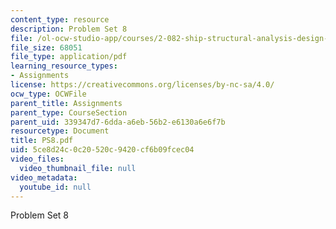 ```yaml
---
content_type: resource
description: Problem Set 8
file: /ol-ocw-studio-app/courses/2-082-ship-structural-analysis-design-13-122-spring-2003/5ce8d24c0c20520c9420cf6b09fcec04_PS8.pdf
file_size: 68051
file_type: application/pdf
learning_resource_types:
- Assignments
license: https://creativecommons.org/licenses/by-nc-sa/4.0/
ocw_type: OCWFile
parent_title: Assignments
parent_type: CourseSection
parent_uid: 339347d7-6dda-a6eb-56b2-e6130a6e6f7b
resourcetype: Document
title: PS8.pdf
uid: 5ce8d24c-0c20-520c-9420-cf6b09fcec04
video_files:
  video_thumbnail_file: null
video_metadata:
  youtube_id: null
---
```

Problem Set 8